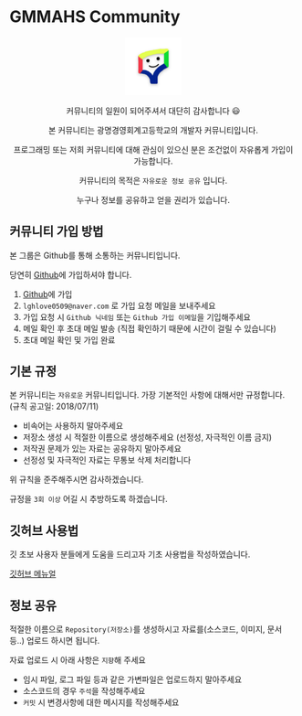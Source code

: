 # GMMAHS Community

<div align="center">

  <img src="./image/profile.jpg" width="20%">

커뮤니티의 일원이 되어주셔서 대단히 감사합니다 😃

본 커뮤니티는 광명경영회계고등학교의 개발자 커뮤니티입니다.

프로그래밍 또는 저희 커뮤니티에 대해 관심이 있으신 분은 조건없이 자유롭게 가입이 가능합니다.

커뮤니티의 목적은 `자유로운 정보 공유` 입니다.

누구나 정보를 공유하고 얻을 권리가 있습니다.
</div>

## 커뮤니티 가입 방법
본 그룹은 Github를 통해 소통하는 커뮤니티입니다.

당연히 [Github](https://github.com)에 가입하셔야 합니다.

1. [Github](https://github.com)에 가입
2. `lghlove0509@naver.com` 로 가입 요청 메일을 보내주세요
3. 가입 요청 시 `Github 닉네임` 또는 `Github 가입 이메일`을 기입해주세요
4. 메일 확인 후 초대 메일 발송 (직접 확인하기 때문에 시간이 걸릴 수 있습니다)
5. 초대 메일 확인 및 가입 완료

## 기본 규정
본 커뮤니티는 `자유로운` 커뮤니티입니다.
가장 기본적인 사항에 대해서만 규정합니다.
(규칙 공고일: 2018/07/11)

- 비속어는 사용하지 말아주세요
- 저장소 생성 시 적절한 이름으로 생성해주세요 (선정성, 자극적인 이름 금지)
- 저작권 문제가 있는 자료는 공유하지 말아주세요
- 선정성 및 자극적인 자료는 무통보 삭제 처리합니다

위 규칙을 준주해주시면 감사하겠습니다.

규정을 `3회 이상` 어길 시 추방하도록 하겠습니다.

## 깃허브 사용법
깃 초보 사용자 분들에게 도움을 드리고자 기초 사용법을 작성하였습니다.

[깃허브 메뉴얼](/GIT_TUTORIAL.md)

## 정보 공유
적절한 이름으로 `Repository(저장소)`를 생성하시고 자료를(소스코드, 이미지, 문서 등..) 업로드 하시면 됩니다.

자료 업로드 시 아래 사항은 `지향`해 주세요
- 임시 파일, 로그 파일 등과 같은 가변파일은 업로드하지 말아주세요
- 소스코드의 경우 `주석`을 작성해주세요
- `커밋` 시 변경사항에 대한 메시지를 작성해주세요